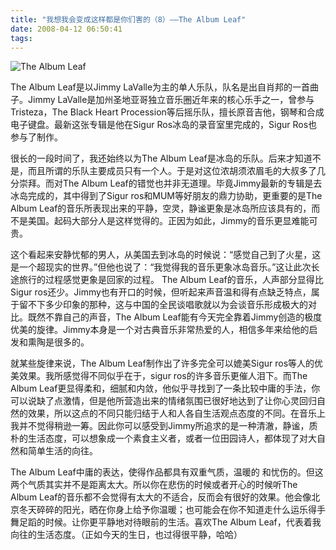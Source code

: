 ```yaml
---
title: "我想我会变成这样都是你们害的（8）——The Album Leaf"
date: 2008-04-12 06:50:41
tags:
---
```


![The Album Leaf](../../../images/2008/tal.jpg) 

The Album Leaf是以Jimmy LaValle为主的单人乐队，队名是出自肖邦的一首曲子。Jimmy LaValle是加州圣地亚哥独立音乐圈近年来的核心乐手之一，曾参与Tristeza，The Black Heart Procession等后摇乐队，擅长原音吉他，钢琴和合成电子键盘。最新这张专辑是他在Sigur Ros冰岛的录音室里完成的，Sigur Ros也参与了制作。 

很长的一段时间了，我还始终以为The Album Leaf是冰岛的乐队。后来才知道不是，而且所谓的乐队主要成员只有一个人。于是对这位浓胡须浓眉毛的大叔多了几分崇拜。而对The Album Leaf的错觉也并非无道理。毕竟Jimmy最新的专辑是去冰岛完成的，其中得到了Sigur ros和MUM等好朋友的鼎力协助，更重要的是The Album Leaf的音乐所表现出来的平静，空灵，静谧更象是冰岛所应该具有的，而不是美国。起码大部分人是这样觉得的。正因为如此，Jimmy的音乐更显难能可贵。 

这个看起来安静忧郁的男人，从美国去到冰岛的时候说：“感觉自己到了火星，这是一个超现实的世界。”但他也说了：“我觉得我的音乐更象冰岛音乐。”这让此次长途旅行的过程感觉更象是回家的过程。 The Album Leaf的音乐，人声部分显得比Sigur ros还少。Jimmy也有开口的时候，但听起来声音温和得有点缺乏特点，属于留不下多少印象的那种，这与中国的全民谈唱歌就以为会谈音乐形成极大的对比。既然不靠自己的声音，The Album Leaf能有今天完全靠着Jimmy创造的极度优美的旋律。Jimmy本身是一个对古典音乐非常热爱的人，相信多年来给他的启发和熏陶是很多的。 

就某些旋律来说，The Album Leaf制作出了许多完全可以媲美Sigur ros等人的优美效果。我所感觉得不同似乎在于，sigur ros的许多音乐更催人泪下。而The Album Leaf更显得柔和，细腻和内敛，他似乎寻找到了一条比较中庸的手法，你可以说缺了点激情，但是他所营造出来的情绪氛围已很好地达到了让你心灵回归自然的效果，所以这点的不同只能归结于人和人各自生活观点态度的不同。在音乐上我并不觉得稍逊一筹。因此你可以感受到Jimmy所追求的是一种清澈，静谧，质朴的生活态度，可以想象成一个素食主义者，或者一位田园诗人，都体现了对大自然和简单生活的向往。 

The Album Leaf中庸的表达，使得作品都具有双重气质，温暖的 和忧伤的。但这两个气质其实并不是距离太大。所以你在悲伤的时候或者开心的时候听The Album Leaf的音乐都不会觉得有太大的不适合，反而会有很好的效果。他会像北京冬天碎碎的阳光，晒在你身上给予你温暖；也可能会在你不知道走什么运乐得手舞足蹈的时候。让你更平静地对待眼前的生活。喜欢The Album Leaf，代表着我向往的生活态度。（正如今天的生日，也过得很平静，哈哈）